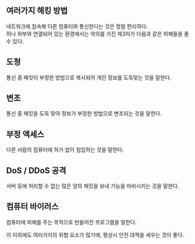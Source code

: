 ## 여러가지 해킹 방법

네트워크에 접속해 다른 컴퓨터와 통신한다는 것은 정말 편리하다.  
허나 외부와 연결되어 있는 환경에서는 악의를 가진 제3자가 다음과 같은 피해들을 줄 수 있다.

## 도청

통신 중 패킷이 부정한 방법으로 복사되어 개인 정보를 도둑맞는 것을 말한다.

## 변조

통신 중 패킷을 도둑 맞아 정보가 부정한 방법으로 변조되는 것을 말한다.

## 부정 액세스

다른 사람의 컴퓨터에 허가 없이 침입하는 것을 말한다.

## DoS / DDoS 공격

서버 등에 처리할 수 없는 많은 양의 패킷을 보내 기능을 마비시키는 것을 말한다.

## 컴퓨터 바이러스

컴퓨터에 피해를 주는 목적으로 만들어진 프로그램을 말한다.

이 이외에도 여러가지의 위협 요소가 많기에, 평상시 안전 대책을 세우는 것이 좋다.
